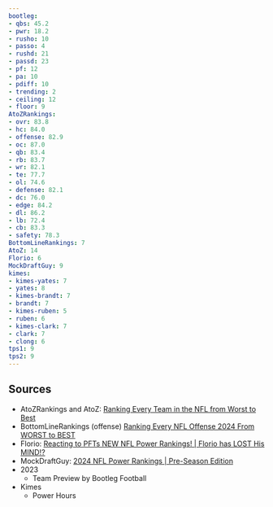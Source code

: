 ```yaml
---
bootleg:
- qbs: 45.2
- pwr: 18.2
- rusho: 10
- passo: 4
- rushd: 21
- passd: 23
- pf: 12
- pa: 10
- pdiff: 10
- trending: 2
- ceiling: 12
- floor: 9
AtoZRankings:
- ovr: 83.8
- hc: 84.0
- offense: 82.9
- oc: 87.0
- qb: 83.4
- rb: 83.7
- wr: 82.1
- te: 77.7
- ol: 74.6
- defense: 82.1
- dc: 76.0
- edge: 84.2
- dl: 86.2
- lb: 72.4
- cb: 83.3
- safety: 78.3
BottomLineRankings: 7
AtoZ: 14
Florio: 6
MockDraftGuy: 9
kimes:
- kimes-yates: 7
- yates: 8
- kimes-brandt: 7
- brandt: 7
- kimes-ruben: 5
- ruben: 6
- kimes-clark: 7
- clark: 7
- clong: 6
tps1: 9
tps2: 9
---
```

## Sources
 - AtoZRankings and AtoZ: [Ranking Every Team in the NFL from Worst to Best](https://www.youtube.com/watch?v=1LiNiVGZFCw)
 - BottomLineRankings (offense) [Ranking Every NFL Offense 2024 From WORST to BEST](https://www.youtube.com/watch?v=zAntvjNTrlE)
 - Florio: [Reacting to PFTs NEW NFL Power Rankings! | Florio has LOST His MIND!?](https://www.youtube.com/watch?v=5Vr4vtlmJRE&t=1s)
 - MockDraftGuy: [2024 NFL Power Rankings | Pre-Season Edition](https://www.youtube.com/watch?v=jo6IFyi8NeU)
 - 2023
	 - Team Preview by Bootleg Football
 - Kimes
	 - Power Hours